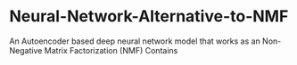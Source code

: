 # Neural-Network-Alternative-to-NMF

An Autoencoder based deep neural network model that works as an Non-Negative Matrix Factorization (NMF)
Contains
